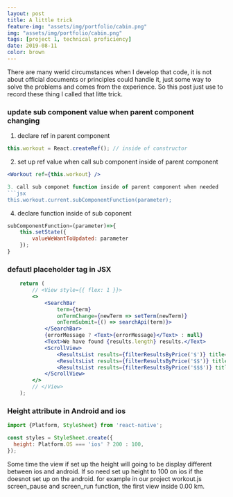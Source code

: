 ```yaml
---
layout: post
title: A little trick
feature-img: "assets/img/portfolio/cabin.png"
img: "assets/img/portfolio/cabin.png"
tags: [project 1, technical proficiency]
date: 2019-08-11
color: brown
---
```


There are many werid circumstances when I develop that code, it is not about official documents or principles could handle it, just some way to solve the problems and comes from the experience. So this post just use to record these thing I called that litte trick.

### update sub component value when parent component changing
1. declare ref in parent component
```jsx
this.workout = React.createRef(); // inside of constructor
```

2. set up ref value when call sub component inside of parent component

```jsx
<Workout ref={this.workout} />

3. call sub componet function inside of parent component when needed
```jsx
this.workout.current.subComponentFunction(parameter);
```

4. declare function inside of sub coponent
```jsx
subComponentFunction=(parameter)=>{
    this.setState({
        valueWeWantToUpdated: parameter
    });
}
```

### defautl placeholder tag in JSX
```jsx
    return (
        // <View style={{ flex: 1 }}>
        <>
            <SearchBar
                term={term}
                onTermChange={newTerm => setTerm(newTerm)}
                onTermSubmit={() => searchApi(term)}>
            </SearchBar>
            {errorMessage ? <Text>{errorMessage}</Text> : null}
            <Text>We have found {results.length} results.</Text>
            <ScrollView>
                <ResultsList results={filterResultsByPrice('$')} title="Cost Effective"></ResultsList>
                <ResultsList results={filterResultsByPrice('$$')} title="Bit Pricier"></ResultsList>
                <ResultsList results={filterResultsByPrice('$$$')} title="Big Spender"></ResultsList>
            </ScrollView>
        </>
        // </View>
    );
```

### Height attribute in Android and ios
```jsx
import {Platform, StyleSheet} from 'react-native';

const styles = StyleSheet.create({
  height: Platform.OS === 'ios' ? 200 : 100,
});
```
Some time the view if set up the height will going to be display different between ios and android. If so need set up height to 100 on ios if the doesnot set up on the android. for example in our project workout.js screen_pause and screen_run function, the first view inside 0.00 km.
